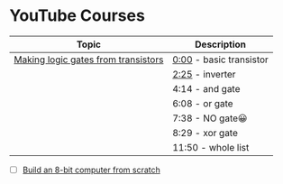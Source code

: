# YouTube Courses

| Topic | Description |
|-|-|
| [Making logic gates from transistors](https://www.youtube.com/watch?v=sTu3LwpF6XI) | [0:00](https://www.youtube.com/watch?v=sTu3LwpF6XI) - basic transistor |
| | [2:25](https://www.youtube.com/watch?v=sTu3LwpF6XI&t=145s) - inverter |
| | 4:14 - and gate |
| | 6:08 - or gate |
| | 7:38 - NO gate😀 |
| | 8:29 - xor gate |
| | 11:50 - whole list |



- [ ] [Build an 8-bit computer from scratch](https://eater.net/8bit)

